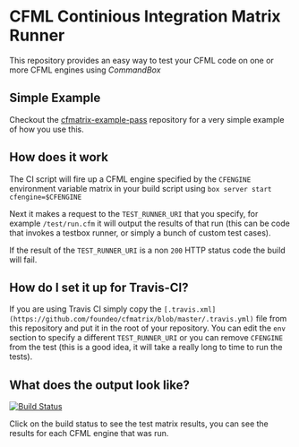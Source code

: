 # CFML Continious Integration Matrix Runner

This repository provides an easy way to test your CFML code on one or more CFML engines using *CommandBox*

## Simple Example

Checkout the [cfmatrix-example-pass](https://github.com/foundeo/cfmatrix-example-pass) repository for a very simple example of how you use this.

## How does it work

The CI script will fire up a CFML engine specified by the `CFENGINE` environment variable matrix in your build script using `box server start cfengine=$CFENGINE` 

Next it makes a request to the `TEST_RUNNER_URI` that you specify, for example `/test/run.cfm` it will output the results of that run (this can be code that invokes a testbox runner, or simply a bunch of custom test cases). 

If the result of the `TEST_RUNNER_URI` is a non `200` HTTP status code the build will fail.

## How do I set it up for Travis-CI?

If you are using Travis CI simply copy the `[.travis.xml](https://github.com/foundeo/cfmatrix/blob/master/.travis.yml)` file from this repository and put it in the root of your repository. You can edit the `env` section to specify a different `TEST_RUNNER_URI` or you can remove `CFENGINE` from the test (this is a good idea, it will take a really long to time to run the tests).

## What does the output look like?

[![Build Status](https://travis-ci.org/foundeo/cfmatrix.svg?branch=master)](https://travis-ci.org/foundeo/cfmatrix)

Click on the build status to see the test matrix results, you can see the results for each CFML engine that was run.
